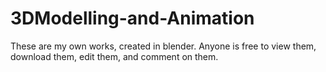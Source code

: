 3DModelling-and-Animation
=========================

These are my own works, created in blender. Anyone is free to view them, download them, edit them, and comment on them.
